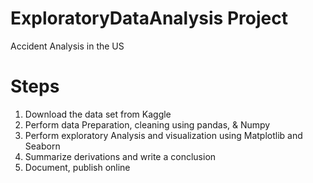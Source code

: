 # ExploratoryDataAnalysis Project

Accident Analysis in the US

# Steps
1. Download the data set from Kaggle
2. Perform data Preparation, cleaning using pandas, & Numpy
3. Perform exploratory Analysis and visualization using Matplotlib and Seaborn
4. Summarize derivations and write a conclusion
5. Document, publish online
